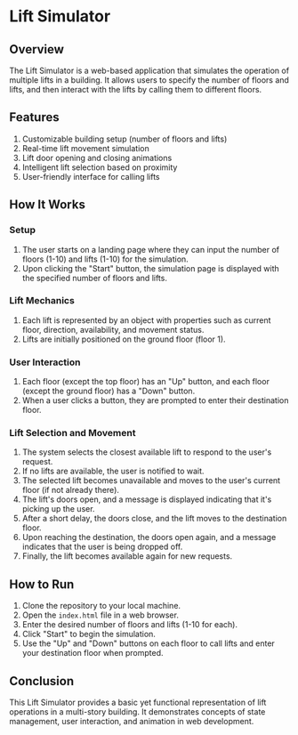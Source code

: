 # Lift Simulator

## Overview

The Lift Simulator is a web-based application that simulates the operation of multiple lifts in a building. It allows users to specify the number of floors and lifts, and then interact with the lifts by calling them to different floors.

## Features

1. Customizable building setup (number of floors and lifts)
2. Real-time lift movement simulation
3. Lift door opening and closing animations
4. Intelligent lift selection based on proximity
5. User-friendly interface for calling lifts

## How It Works

### Setup

1. The user starts on a landing page where they can input the number of floors (1-10) and lifts (1-10) for the simulation.
2. Upon clicking the "Start" button, the simulation page is displayed with the specified number of floors and lifts.

### Lift Mechanics

1. Each lift is represented by an object with properties such as current floor, direction, availability, and movement status.
2. Lifts are initially positioned on the ground floor (floor 1).

### User Interaction

1. Each floor (except the top floor) has an "Up" button, and each floor (except the ground floor) has a "Down" button.
2. When a user clicks a button, they are prompted to enter their destination floor.

### Lift Selection and Movement

1. The system selects the closest available lift to respond to the user's request.
2. If no lifts are available, the user is notified to wait.
3. The selected lift becomes unavailable and moves to the user's current floor (if not already there).
4. The lift's doors open, and a message is displayed indicating that it's picking up the user.
5. After a short delay, the doors close, and the lift moves to the destination floor.
6. Upon reaching the destination, the doors open again, and a message indicates that the user is being dropped off.
7. Finally, the lift becomes available again for new requests.

## How to Run

1. Clone the repository to your local machine.
2. Open the `index.html` file in a web browser.
3. Enter the desired number of floors and lifts (1-10 for each).
4. Click "Start" to begin the simulation.
5. Use the "Up" and "Down" buttons on each floor to call lifts and enter your destination floor when prompted.

## Conclusion

This Lift Simulator provides a basic yet functional representation of lift operations in a multi-story building. It demonstrates concepts of state management, user interaction, and animation in web development.
